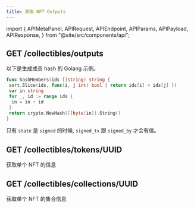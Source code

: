 ```yaml
---
title: 获取 NFT Outputs
---
```


import {
  APIMetaPanel,
  APIRequest,
  APIEndpoint,
  APIParams,
  APIPayload,
  APIResponse,
} from "@site/src/components/api";

## GET /collectibles/outputs

<APIEndpoint url="/collectibles/outputs?state=:state&offset=:offset&limit=:limit&members=:members&threshold=:threshold" />

<APIMetaPanel scope="Authorized" scopeNote=""/>

<APIParams
  p-state="可选, UTXO 状态, 例如 unspent, signed, and spent."
  p-offset="可选, 开始时间, RFC3339Nano 格式, e.g. `2020-12-12T12:12:12.999999999Z`."
  p-limit="可选, 分布条数限制, 默认 500 , 最大 500"
  p-members="需要跟 threshold 一起使用, 多签成员的 hash 值"
  p-threshold="需要跟多签成员的 hash 值一起使用, 比如 2/3, threshold 是 2"
/>

以下是生成成员 hash 的 Golang 示例。

```go
func hashMembers(ids []string) string {
 sort.Slice(ids, func(i, j int) bool { return ids[i] < ids[j] })
 var in string
 for _, id := range ids {
  in = in + id
 }
 return crypto.NewHash([]byte(in)).String()
}
```

<APIRequest
  title="Get collectibles Outputs"
  url="/collectibles/outputs?limit=500&offset=2006-01-02T15:04:05.999999999Z&state=spent"
/>

<APIResponse name="collectible_output" />

只有 `state` 是 `signed` 的时候, `signed_tx` 跟 `signed_by` 才会有值。

## GET /collectibles/tokens/UUID

获取单个 NFT 的信息

<APIEndpoint url="/collectibles/tokens/UUID" />

<APIRequest
  title="Get collectibles token"
  url="/collectibles/tokens/ab56be4c-5b20-41c6-a9c3-244f9a433f35"
/>

<APIResponse name="collectible_token" />

## GET /collectibles/collections/UUID

获取单个 NFT 的集合信息

<APIEndpoint url="/collectibles/collections/UUID" />

<APIRequest
  title="Get collectibles collection"
  url="/collectibles/collections/ab56be4c-5b20-41c6-a9c3-244f9a433f35"
/>

<APIResponse name="collectible_collection" />
